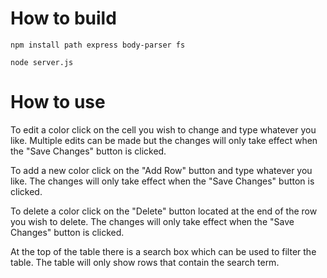 
# How to build

~~~
npm install path express body-parser fs
~~~

~~~
node server.js
~~~


# How to use

To edit a color click on the cell you wish to change and type whatever you like.
Multiple edits can be made but the changes will only take effect when the "Save Changes" button is clicked.

To add a new color click on the "Add Row" button and type whatever you like. The changes will only take effect when the "Save Changes" button is clicked.

To delete a color click on the "Delete" button located at the end of the row you wish to delete. The changes will only take effect when the "Save Changes" button is clicked.

At the top of the table there is a search box which can be used to filter the table. The table will only show rows that contain the search term.